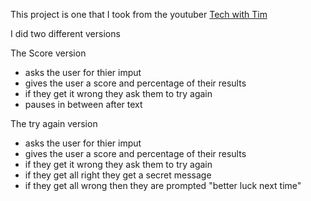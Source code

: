 This project is one that I took from the youtuber [Tech with Tim](https://www.youtube.com/watch?v=DLn3jOsNRVE&list=WL&index=54&t=1483s)

I did two different versions 

The Score version 
  - asks the user for thier imput
  - gives the user a score and percentage of their results 
  - if they get it wrong they ask them to try again
  - pauses in between after text 
  
The try again version 
  - asks the user for thier imput
  - gives the user a score and percentage of their results 
  - if they get it wrong they ask them to try again
  - if they get all right they get a secret message 
  - if they get all wrong then they are prompted "better luck next time"
  
  


